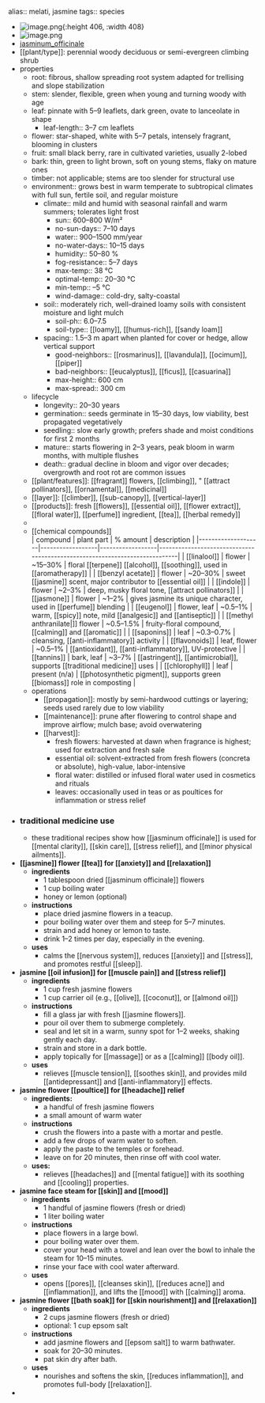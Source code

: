 alias:: melati, jasmine
tags:: species

- ![image.png](https://peach-geographical-bat-397.mypinata.cloud/ipfs/QmRLSv5fpGhZyme5Y5wrogcBWrzn7BufAQwVhPsLSYQb6G){:height 406, :width 408}
- ![image.png](https://peach-geographical-bat-397.mypinata.cloud/ipfs/QmZQGumkYR4syavZjLcS7UVAvA8wtbg6ZGZs6P1T6tbYx2)
- [jasminum_officinale](https://en.wikipedia.org/wiki/Jasminum_officinale)
- [[plant/type]]: perennial woody deciduous or semi-evergreen climbing shrub
- properties
	- root: fibrous, shallow spreading root system adapted for trellising and slope stabilization
	- stem: slender, flexible, green when young and turning woody with age
	- leaf: pinnate with 5–9 leaflets, dark green, ovate to lanceolate in shape
		- leaf-length:: 3–7 cm leaflets
	- flower: star-shaped, white with 5–7 petals, intensely fragrant, blooming in clusters
	- fruit: small black berry, rare in cultivated varieties, usually 2-lobed
	- bark: thin, green to light brown, soft on young stems, flaky on mature ones
	- timber: not applicable; stems are too slender for structural use
	- environment:: grows best in warm temperate to subtropical climates with full sun, fertile soil, and regular moisture
		- climate:: mild and humid with seasonal rainfall and warm summers; tolerates light frost
			- sun:: 600–800 W/m²
			- no-sun-days:: 7–10 days
			- water:: 900–1500 mm/year
			- no-water-days:: 10–15 days
			- humidity:: 50–80 %
			- fog-resistance:: 5–7 days
			- max-temp:: 38 °C
			- optimal-temp:: 20–30 °C
			- min-temp:: –5 °C
			- wind-damage:: cold-dry, salty-coastal
		- soil:: moderately rich, well-drained loamy soils with consistent moisture and light mulch
			- soil-ph:: 6.0–7.5
			- soil-type:: [[loamy]], [[humus-rich]], [[sandy loam]]
		- spacing:: 1.5–3 m apart when planted for cover or hedge, allow vertical support
			- good-neighbors:: [[rosmarinus]], [[lavandula]], [[ocimum]], [[piper]]
			- bad-neighbors:: [[eucalyptus]], [[ficus]], [[casuarina]]
			- max-height:: 600 cm
			- max-spread:: 300 cm
	- lifecycle
		- longevity:: 20–30 years
		- germination:: seeds germinate in 15–30 days, low viability, best propagated vegetatively
		- seedling:: slow early growth; prefers shade and moist conditions for first 2 months
		- mature:: starts flowering in 2–3 years, peak bloom in warm months, with multiple flushes
		- death:: gradual decline in bloom and vigor over decades; overgrowth and root rot are common issues
	- [[plant/features]]: [[fragrant]] flowers, [[climbing]], " [[attract pollinators]], [[ornamental]], [[medicinal]]
	- [[layer]]: [[climber]], [[sub-canopy]], [[vertical-layer]]
	- [[products]]: fresh [[flowers]], [[essential oil]], [[flower extract]], [[floral water]], [[perfume]] ingredient, [[tea]], [[herbal remedy]]
	-
	- [[chemical compounds]]  
	  | compound           | plant part       | % amount         | description                                                               |
	  |--------------------|------------------|------------------|----------------------------------------------------------------------------|
	  | [[linalool]] | flower           | ~15–30%          | floral [[terpene]] [[alcohol]], [[soothing]], used in [[aromatherapy]]                     |
	  | [[benzyl acetate]]     | flower           | ~20–30%          | sweet [[jasmine]] scent, major contributor to [[essential oil]]                    |
	  | [[indole]]             | flower           | ~2–3%            | deep, musky floral tone, [[attract pollinators]] |
	  | [[jasmone]]            | flower           | ~1–2%            | gives jasmine its unique character, used in [[perfume]] blending               |
	  | [[eugenol]]            | flower, leaf     | ~0.5–1%          | warm, [[spicy]] note, mild [[analgesic]] and [[antiseptic]]                           |
	  | [[methyl anthranilate|]] flower           | ~0.5–1.5%        | fruity-floral compound, [[calming]] and [[aromatic]]                              |
	  | [[saponins]]           | leaf             | ~0.3–0.7%        | cleansing, [[anti-inflammatory]] activity                                     |
	  | [[flavonoids]]         | leaf, flower     | ~0.5–1%          | [[antioxidant]], [[anti-inflammatory]], UV-protective                             |
	  | [[tannins]]            | bark, leaf       | ~3–7%            | [[astringent]], [[antimicrobial]], supports [[traditional medicine]] uses            |
	  | [[chlorophyll]]        | leaf             | present (n/a)    | [[photosynthetic pigment]], supports green [[biomass]] role in composting         |
	- operations
		- [[propagation]]: mostly by semi-hardwood cuttings or layering; seeds used rarely due to low viability
		- [[maintenance]]: prune after flowering to control shape and improve airflow; mulch base; avoid overwatering
		- [[harvest]]:
			- fresh flowers: harvested at dawn when fragrance is highest; used for extraction and fresh sale
			- essential oil: solvent-extracted from fresh flowers (concreta or absolute), high-value, labor-intensive
			- floral water: distilled or infused floral water used in cosmetics and rituals
			- leaves: occasionally used in teas or as poultices for inflammation or stress relief
- ### traditional medicine use
	- these traditional recipes show how [[jasminum officinale]] is used for [[mental clarity]], [[skin care]], [[stress relief]], and [[minor physical ailments]].
- **[[jasmine]] flower [[tea]] for [[anxiety]] and [[relaxation]]**
	- **ingredients**
		- 1 tablespoon dried [[jasminum officinale]] flowers
		- 1 cup boiling water
		- honey or lemon (optional)
	- **instructions**
		- place dried jasmine flowers in a teacup.
		- pour boiling water over them and steep for 5–7 minutes.
		- strain and add honey or lemon to taste.
		- drink 1–2 times per day, especially in the evening.
	- **uses**
		- calms the [[nervous system]], reduces [[anxiety]] and [[stress]], and promotes restful [[sleep]].
- **jasmine [[oil infusion]] for [[muscle pain]] and [[stress relief]]**
	- **ingredients**
		- 1 cup fresh jasmine flowers
		- 1 cup carrier oil (e.g., [[olive]], [[coconut]], or [[almond oil]])
	- **instructions**
		- fill a glass jar with fresh [[jasmine flowers]].
		- pour oil over them to submerge completely.
		- seal and let sit in a warm, sunny spot for 1–2 weeks, shaking gently each day.
		- strain and store in a dark bottle.
		- apply topically for [[massage]] or as a [[calming]] [[body oil]].
	- **uses**
		- relieves [[muscle tension]], [[soothes skin]], and provides mild [[antidepressant]] and [[anti-inflammatory]] effects.
- **jasmine flower [[poultice]] for [[headache]] relief**
	- **ingredients:**
		- a handful of fresh jasmine flowers
		- a small amount of warm water
	- **instructions**
		- crush the flowers into a paste with a mortar and pestle.
		- add a few drops of warm water to soften.
		- apply the paste to the temples or forehead.
		- leave on for 20 minutes, then rinse off with cool water.
	- **uses:**
		- relieves [[headaches]] and [[mental fatigue]] with its soothing and [[cooling]] properties.
- **jasmine face steam for [[skin]] and [[mood]]**
	- **ingredients**
		- 1 handful of jasmine flowers (fresh or dried)
		- 1 liter boiling water
	- **instructions**
		- place flowers in a large bowl.
		- pour boiling water over them.
		- cover your head with a towel and lean over the bowl to inhale the steam for 10–15 minutes.
		- rinse your face with cool water afterward.
	- **uses**
		- opens [[pores]], [[cleanses skin]], [[reduces acne]] and [[inflammation]], and lifts the [[mood]] with [[calming]] aroma.
- **jasmine flower [[bath soak]] for [[skin nourishment]] and [[relaxation]]**
	- **ingredients**
		- 2 cups jasmine flowers (fresh or dried)
		- optional: 1 cup epsom salt
	- **instructions**
		- add jasmine flowers and [[epsom salt]] to warm bathwater.
		- soak for 20–30 minutes.
		- pat skin dry after bath.
	- **uses**
		- nourishes and softens the skin, [[reduces inflammation]], and promotes full-body [[relaxation]].
-